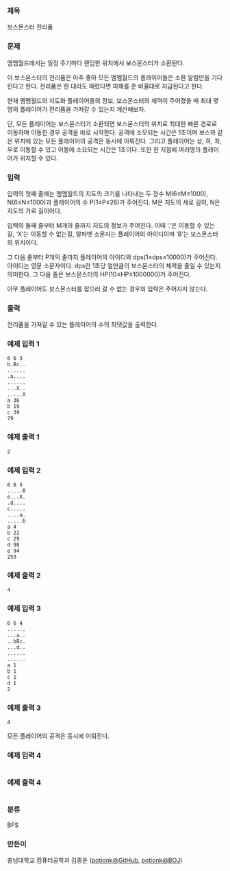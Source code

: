 ### 제목
보스몬스터 전리품

### 문제
<p>멤멤월드에서는 일정 주기마다 랜덤한 위치에서 보스몬스터가 소환된다.</p>
<p>이 보스몬스터의 전리품은 아주 좋아 모든 멤멤월드의 플레이어들은 소환 알림만을 기다린다고 한다. 전리품은 한 대라도 때렸다면 피해를 준 비율대로 지급된다고 한다.</p>
<p>현재 멤멤월드의 지도와 플레이어들의 정보, 보스몬스터의 체력이 주어졌을 때 최대 몇 명의 플레이어가 전리품을 가져갈 수 있는지 계산해보자.</p>
<p>단, 모든 플레이어는 보스몬스터가 소환되면 보스몬스터의 위치로 최대한 빠른 경로로 이동하며 이동한 경우 공격을 바로 시작한다. 공격에 소모되는 시간은 1초이며 보스와 같은 위치에 있는 모든 플레이어의 공격은 동시에 이뤄진다. 그리고 플레이어는 상, 하, 좌, 우로 이동할 수 있고 이동에 소요되는 시간은 1초이다. 또한 한 지점에 여러명의 플레이어가 위치할 수 있다.</p>


### 입력
<p>입력의 첫째 줄에는 멤멤월드의 지도의 크기를 나타내는 두 정수 M(6&le;M&le;1000), N(6&le;N&le;1000)과 플레이어의 수 P(1&le;P&le;26)가 주어진다. M은 지도의 세로 길이, N은 지도의 가로 길이이다.
<p>입력의 둘째 줄부터 M개의 줄까지 지도의 정보가 주어진다. 이때 ‘.’은 이동할 수 있는 길, ‘X’는 이동할 수 없는길, 알파벳 소문자는 플레이어의 아이디이며 ‘B’는 보스몬스터의 위치이다.</p>
<p>그 다음 줄부터 P개의 줄까지 플레이어의 아이디와 dps(1&le;dps&le;10000)가 주어진다. 아이디는 영문 소문자이다. dps란 1초당 얼만큼의 보스몬스터의 체력을 줄일 수 있는지 의미한다.
그 다음 줄은 보스몬스터의 HP(10&le;HP&le;1000000)가 주어진다.</p>
<p>아무 플레이어도 보스몬스터를 잡으러 갈 수 없는 경우의 입력은 주어지지 않는다.</p>


### 출력
<p>전리품을 가져갈 수 있는 플레이어의 수의 최댓값을 출력한다.</p>

### 예제 입력 1
```
6 6 3
b.Bc..
......
.a....
......
...X..
.....X
a 36
b 19
c 39
79
```

### 예제 출력 1
```
2
```

### 예제 입력 2
```
6 6 5
.....B
e...X.
.d....
c.....
....a.
.....b
a 4
b 22
c 29
d 98
e 94
253
```

### 예제 출력 2
```
4
```

### 예제 입력 3
```
6 6 4
......
...a..
..bBc.
...d..
......
......
a 1
b 1
c 1
d 1
2
```

### 예제 출력 3
```
4
```
모든 플레이어의 공격은 동시에 이뤄진다.

### 예제 입력 4
```

```

### 예제 출력 4
```

```

### 분류
BFS

### 만든이
충남대학교 컴퓨터공학과 김종운 ([potionk@GitHub](https://github.com/potionk), [potionk@BOJ](https://www.acmicpc.net/user/potionk))